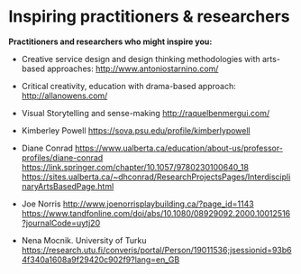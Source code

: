 # Inspiring practitioners & researchers


**Practitioners and researchers who might  inspire you:**
* Creative service design and design thinking methodologies with arts-based approaches: http://www.antoniostarnino.com/ 

* Critical creativity, education with drama-based approach:
http://allanowens.com/

* Visual Storytelling and sense-making
http://raquelbenmergui.com/

* Kimberley Powell https://sova.psu.edu/profile/kimberlypowell

* Diane Conrad  https://www.ualberta.ca/education/about-us/professor-profiles/diane-conrad
https://link.springer.com/chapter/10.1057/9780230100640_18
https://sites.ualberta.ca/~dhconrad/ResearchProjectsPages/InterdisciplinaryArtsBasedPage.html

*  Joe Norris http://www.joenorrisplaybuilding.ca/?page_id=1143
https://www.tandfonline.com/doi/abs/10.1080/08929092.2000.10012516?journalCode=uytj20
* Nena Mocnik. University of Turku 
https://research.utu.fi/converis/portal/Person/19011536;jsessionid=93b64f340a1608a9f29420c902f9?lang=en_GB





